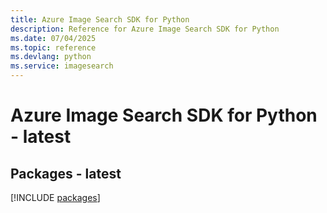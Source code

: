 ```yaml
---
title: Azure Image Search SDK for Python
description: Reference for Azure Image Search SDK for Python
ms.date: 07/04/2025
ms.topic: reference
ms.devlang: python
ms.service: imagesearch
---
```

# Azure Image Search SDK for Python - latest
## Packages - latest
[!INCLUDE [packages](image-search-index.md)]